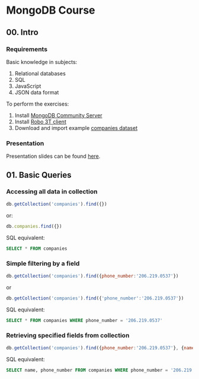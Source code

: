 # MongoDB Course

## 00. Intro

### Requirements

Basic knowledge in subjects:
1. Relational databases
1. SQL
1. JavaScript
1. JSON data format

To perform the exercises:
1. Install [MongoDB Community Server](https://www.mongodb.com/download-center/community)
1. Install [Robo 3T client](https://robomongo.org/download)
1. Download and import example [companies dataset](https://raw.githubusercontent.com/lsolilo/course-mongodb/master/data/companies.json)

### Presentation

Presentation slides can be found [here](http://htmlpreview.github.io/?https://github.com/lsolilo/course-mongodb/blob/master/slides/00-intro.html).

## 01. Basic Queries

### Accessing all data in collection
```javascript
db.getCollection('companies').find({})
```
or:
```javascript
db.companies.find({})
```

SQL equivalent:
```sql
SELECT * FROM companies
```

### Simple filtering by a field

```javascript
db.getCollection('companies').find({phone_number:'206.219.0537'})
```
or
```javascript
db.getCollection('companies').find({'phone_number':'206.219.0537'})
```

SQL equivalent:
```sql
SELECT * FROM companies WHERE phone_number = '206.219.0537'
```

### Retrieving specified fields from collection

```javascript
db.getCollection('companies').find({phone_number:'206.219.0537'}, {name:1, phone_number:1})
```

SQL equivalent:
```sql
SELECT name, phone_number FROM companies WHERE phone_number = '206.219.0537'
```